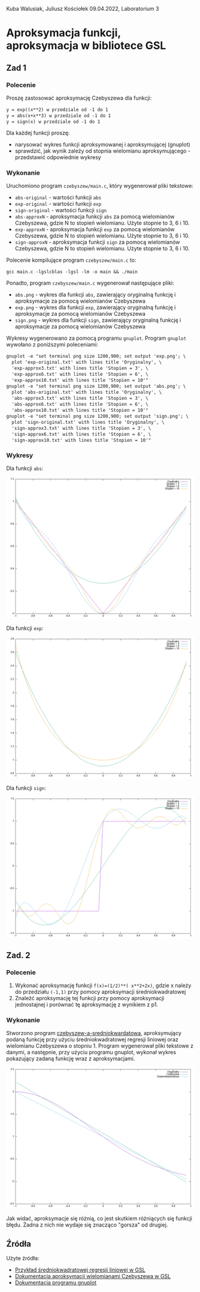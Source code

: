 Kuba Walusiak, Juliusz Kościołek 09.04.2022, Laboratorium 3

# Aproksymacja funkcji, aproksymacja w bibliotece GSL

## Zad 1

### Polecenie

Proszę zastosować aproksymację Czebyszewa dla funkcji:

```
y = exp((x**2) w przedziale od -1 do 1
y = abs(x+x**3) w przedziale od -1 do 1
y = sign(x) w przedziale od -1 do 1
```

Dla każdej funkcji proszę:

* narysować wykres funkcji aproksymowanej i aproksymującej (gnuplot)
* sprawdzić, jak wynik zależy od stopnia wielomianu aproksymującego - przedstawić odpowiednie wykresy

### Wykonanie

Uruchomiono program `czebyszew/main.c`, który wygenerował pliki tekstowe:

* `abs-original` - wartości funkcji `abs`
* `exp-original` - wartości funkcji `exp`
* `sign-original` - wartości funkcji `sign`
* `abs-approxN` - aproksymacja funkcji `abs` za pomocą wielomianów Czebyszewa, gdzie N to stopień wielomianu. Użyte
  stopnie to 3, 6 i 10.
* `exp-approxN` - aproksymacja funkcji `exp` za pomocą wielomianów Czebyszewa, gdzie N to stopień wielomianu. Użyte
  stopnie to 3, 6 i 10.
* `sign-approxN` - aproksymacja funkcji `sign` za pomocą wielomianów Czebyszewa, gdzie N to stopień wielomianu. Użyte
  stopnie to 3, 6 i 10.

Polecenie kompilujące program `czebyszew/main.c` to:

```
gcc main.c -lgslcblas -lgsl -lm -o main && ./main
```

Ponadto, program `czebyszew/main.c` wygenerował następujące pliki:

* `abs.png` - wykres dla funkcji `abs`, zawierający oryginalną funkcję i aproksymacje za pomocą wielomianów Czebyszewa
* `exp.png` - wykres dla funkcji `exp`, zawierający oryginalną funkcję i aproksymacje za pomocą wielomianów Czebyszewa
* `sign.png` - wykres dla funkcji `sign`, zawierający oryginalną funkcję i aproksymacje za pomocą wielomianów Czebyszewa

Wykresy wygenerowano za pomocą programu `gnuplot`. Program `gnuplot` wywołano z poniższymi poleceniami:

```
gnuplot -e "set terminal png size 1200,900; set output 'exp.png'; \
  plot 'exp-original.txt' with lines title 'Oryginalny', \
  'exp-approx3.txt' with lines title 'Stopien = 3', \
  'exp-approx6.txt' with lines title 'Stopien = 6', \
  'exp-approx10.txt' with lines title 'Stopien = 10'"
gnuplot -e "set terminal png size 1200,900; set output 'abs.png'; \
  plot 'abs-original.txt' with lines title 'Oryginalny', \
  'abs-approx3.txt' with lines title 'Stopien = 3', \
  'abs-approx6.txt' with lines title 'Stopien = 6', \
  'abs-approx10.txt' with lines title 'Stopien = 10'"
gnuplot -e "set terminal png size 1200,900; set output 'sign.png'; \
  plot 'sign-original.txt' with lines title 'Oryginalny', \
  'sign-approx3.txt' with lines title 'Stopien = 3', \
  'sign-approx6.txt' with lines title 'Stopien = 6', \
  'sign-approx10.txt' with lines title 'Stopien = 10'"
```

### Wykresy

Dla funkcji `abs`:

![](czebyszew/abs.png)

Dla funkcji `exp`:

![](czebyszew/exp.png)

Dla funkcji `sign`:

![](czebyszew/sign.png)

## Zad. 2

### Polecenie

1. Wykonać aproksymację funkcji `f(x)=(1/2)**( x**2+2x)`, gdzie x należy do przedziału `(-1,1)` przy pomocy aproksymacji
   średniokwadratowej
2. Znaleźć aproksymację tej funkcji przy pomocy aproksymacji jednostajnej i porównać tę aproksymację z wynikiem z p1.

### Wykonanie

Stworzono program [czebyszew-a-sredniokwardatowa](czebyszew-a-sredniokwadratowa/main.c), aproksymujący podaną funkcję
przy użyciu średniokwadratowej regresji liniowej oraz wielomianu Czebyszewa o stopniu 1. Program wygenerował pliki
tekstowe z danymi, a następnie, przy użyciu programu gnuplot, wykonał wykres pokazujący zadaną funkcję wraz z
aproksymacjami.

![](czebyszew-a-sredniokwadratowa/out.png)

Jak widać, aproksymacje się różnią, co jest skutkiem różniących się funkcji błędu. Żadna z nich nie wydaje się
znacząco "gorsza" od drugiej.

## Źródła

Użyte źródła:

- [Przykład średniokwadratowej regresji liniowej w GSL](https://www.gnu.org/software/gsl/doc/html/lls.html#simple-linear-regression-example)
- [Dokumentacja aproksymacji wielomianami Czebyszewa w GSL](https://www.gnu.org/software/gsl/doc/html/cheb.html)
- [Dokumentacja programu gnuplot](http://gnuplot.info/docs_5.5/gnuplot5.html)